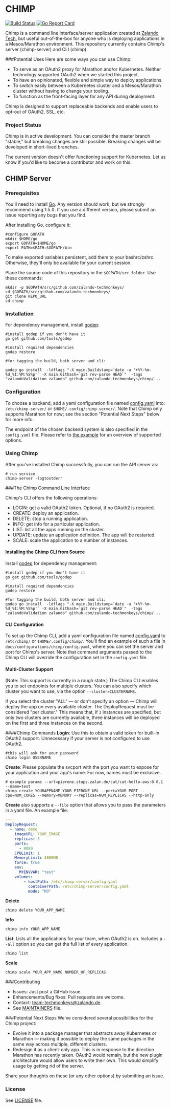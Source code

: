 # CHIMP
[![Build Status](https://travis-ci.org/zalando-techmonkeys/chimp.svg?branch=master)](https://travis-ci.org/zalando-techmonkeys/chimp) [![Go Report Card](http://goreportcard.com/badge/zalando-techmonkeys/chimp)](http://goreportcard.com/report//zalando-techmonkeys/chimp)

Chimp is a command line interface/server application created at [Zalando Tech](https://tech.zalando.com/), but useful out-of-the-box for anyone who is deploying applications in a Mesos/Marathon environment. This repository currently contains Chimp's server (chimp-server) and CLI (chimp).

###Potential Uses
Here are some ways you can use Chimp:
- To serve as an OAuth2 proxy for Marathon and/or Kubernetes. Neither technology supported OAuth2 when we started this project.
- To have an opinionated, flexible and simple way to deploy applications. 
- To switch easily between a Kubernetes cluster and a Mesos/Marathon cluster without having to change your tooling.
- To function as the front-facing layer for any API during deployment.

Chimp is designed to support replaceable backends and enable users to opt-out of OAuth2, SSL, etc.

### Project Status
Chimp is in active development. You can consider the master branch "stable," but breaking changes are still possible. Breaking changes will be developed in short-lived branches.

The current version doesn't offer functioning support for Kubernetes. Let us know if you'd like to become a contributor and work on this.

## CHIMP Server

### Prerequisites

You'll need to install [Go](https://golang.org/). Any version should work, but we strongly recommend using 1.5.X. If you use a different version, please submit an issue reporting any bugs that you find.

After installing Go, configure it:

````shell
#configure GOPATH
mkdir $HOME/go
export GOPATH=$HOME/go
export PATH=$PATH:$GOPATH/bin
````
To make exported variables persistent, add them to your bashrc/zshrc. Otherwise, they'll only be available for your current session. 

Place the source code of this repository in the ```$GOPATH/src folder```. Use these commands:

````shell
mkdir -p $GOPATH/src/github.com/zalando-techmonkeys/
cd $GOPATH/src/github.com/zalando-techmonkeys/
git clone REPO_URL
cd chimp
````

### Installation

For dependency management, install [godep](https://github.com/tools/godep):

````shell
#install godep if you don't have it
go get github.com/tools/godep

#install required dependencies
godep restore

#for tagging the build, both server and cli:

godep go install  -ldflags "-X main.Buildstamp=`date -u '+%Y-%m-%d_%I:%M:%S%p'` -X main.Githash=`git rev-parse HEAD`"  -tags "zalandoValidation zalando" github.com/zalando-techmonkeys/chimp/...
````

### Configuration

To choose a backend, add a yaml configuration file named [config.yaml](docs/configurations/chimp-server/config.yaml) into: ```/etc/chimp-server/``` or ```$HOME/.config/chimp-server/```. Note that Chimp only supports Marathon for now; see the section "Potential Next Steps" below for more info.

The endpoint of the chosen backend system is also specified in the ```config.yaml``` file. Please refer to [the example](https://github.com/zalando-techmonkeys/chimp/blob/master/docs/configurations/chimp-server/config.yaml) for an overview of supported options.

### Using Chimp
After you've installed Chimp successfully, you can run the API server as:

````shell
# run service
chimp-server -logtostderr
````

###The Chimp Command Line Interface

Chimp's CLI offers the following operations:
- LOGIN: get a valid OAuth2 token. Optional, if no OAuth2 is required.
- CREATE: deploy an application.
- DELETE: stop a running application.
- INFO: get info for a particular application.
- LIST: list all the apps running on the cluster.
- UPDATE: update an application definition. The app will be restarted.
- SCALE: scale the application to a number of instances.

#### Installing the Chimp CLI from Source

Install [godep](https://github.com/tools/godep) for dependency management:

````shell
#install godep if you don't have it
go get github.com/tools/godep

#install required dependencies
godep restore

#for tagging the build, both server and cli:
godep go install  -ldflags "-X main.Buildstamp=`date -u '+%Y-%m-%d_%I:%M:%S%p'` -X main.Githash=`git rev-parse HEAD`"  -tags "zalandoValidation zalando" github.com/zalando-techmonkeys/chimp/...
````

#### CLI Configuration
To set up the Chimp CLI, add a yaml configuration file named [config.yaml](docs/configurations/chimp/config.yaml) to ```/etc/chimp/``` or ```$HOME/.config/chimp/```. You'll find an example of such a file in ```docs/configurations/chimp/config.yaml```, where you can set the server and port for Chimp's server. Note that command arguments passed to the Chimp CLI will override the configuration set in the ```config.yaml``` file.

#### Multi-Cluster Support
(Note: This support is currently in a rough state.) The Chimp CLI enables you to set endpoints for multiple clusters. You can also specify which cluster you want to use, via the option ```--cluster=CLUSTERNAME```. 

If you select the cluster "ALL" — or don't specify an option — Chimp will deploy the app on every available cluster. The DeployRequest must be considered "per cluster." This means that, if `3` instances are specified, but only two clusters are currently available, three instances will be deployed on the first and three instances on the second.

####Chimp Commands
**Login**: Use this to obtain a valid token for built-in OAuth2 support. Unnecessary if your server is not configured to use OAuth2.

````shell
#this will ask for your password
chimp login USERNAME
````
**Create**: Please populate the svcport with the port you want to expose for your application and your app's name. For now, names must be exclusive.

````shell
# example params --url=pierone.stups.zalan.do/cat/cat-hello-aws:0.0.1 --name=test
chimp create YOURAPPNAME YOUR_PIERONE_URL --port=YOUR_PORT --cpu=NUM_CORES --memory=MEMORY --replicas=NUM_REPLICAS --http-only
````
**Create** also supports a ```--file``` option that allows you to pass the parameters in a yaml file. An example file:

````yaml
---
DeployRequest:
  - name: demo
    imageURL: YOUR_IMAGE
    replicas: 3
    ports:
      - 8080
    CPULimit: 1
    MemoryLimit: 4000MB
    force: true
    env:
      MYENVVAR: "test"
    volumes:
        - hostPath: /etc/chimp-server/config.yaml
          containerPath: /etc/chimp-server/config.yaml
          mode: "RO"
````

**Delete**
````
chimp delete YOUR_APP_NAME
````

**Info**
````
chimp info YOUR_APP_NAME
````

**List**: Lists all the applications for your team, when OAuth2 is on. Includes a ```--all``` option so you can get the full list of every application.
````
chimp list
````

**Scale**
````
chimp scale YOUR_APP_NAME NUMBER_OF_REPLICAS
````

###Contributing
- Issues: Just post a GitHub issue.
- Enhancements/Bug fixes: Pull requests are welcome.
- Contact: team-techmonkeys@zalando.de.
- See [MAINTAINERS](MAINTAINERS) file.

###Potential Next Steps
We've considered several possibilities for the Chimp project:
- Evolve it into a package manager that abstracts away Kubernetes or Marathon — making it possible to deploy the same packages in the same way across multiple, different clusters.
- Redesign it as a client-only app. This is in response to the direction Marathon has recently taken. OAuth2 would remain, but the new plugin architecture would allow users to write their own. This would simplify usage by getting rid of the server.

Share your thoughts on these (or any other options) by submitting an issue.

### License

See [LICENSE](LICENSE) file.
